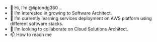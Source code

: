 - 👋 Hi, I’m @liptondg360 ..
- 👀 I’m interested in growing to Software Architect.
- 🌱 I’m currently learning services deployment on AWS platform using different software stacks.
- 💞️ I’m looking to collaborate on Cloud Solutions Architect.
- 📫 How to reach me 

<!---
liptondg360/liptondg360 is a ✨ special ✨ repository because its `README.md` (this file) appears on your GitHub profile.
You can click the Preview link to take a look at your changes.
--->
